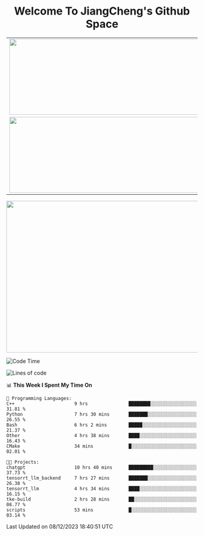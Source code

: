 <h1 align="center">Welcome To JiangCheng's Github Space</h1>

<table align="center" frame="void" rules="none" >
  <tr>
    <td>
      <div align="center"> <img height="200px" width="500px"  src="https://github-readme-stats.vercel.app/api?username=thisjiang&hide_title=true&hide_border=true&layout=compact&show_icons=trueline_height=21&text_color=000&icon_color=000&bg_color=0,ea6161,ffc64d,fffc4d,52fa5a&theme=graywhite" /> </div>
    </td>
    <td>
      <div align="center"> <img height="200px" width="500px" src="https://github-readme-stats.vercel.app/api/top-langs/?username=thisjiang&hide_title=true&hide_border=true&layout=compact&langs_count=6&text_color=000&icon_color=fff&bg_color=0,52fa5a,4dfcff,c64dff&theme=graywhite" /> </div>
    </td>
  </tr>
  <tr>
    <td>
      <div align="center"> <img height="200px" width="500px" src="https://github-readme-streak-stats.herokuapp.com/?user=thisjiang&hide_title=true&hide_border=true&layout=compact&langs_count=6" /> </div>
    </td>
    <td>
      <div align="center"> 
      <a href="https://github.com/" target="_blank"><img style="margin: 10px" src="https://profilinator.rishav.dev/skills-assets/git-scm-icon.svg" alt="Git" height="50" /></a>  
      <a href="https://www.linux.org/" target="_blank"><img style="margin: 10px" src="https://profilinator.rishav.dev/skills-assets/linux-original.svg" alt="Linux" height="50" /></a>  
      <a href="https://www.gnu.org/software/bash/" target="_blank"><img style="margin: 10px" src="https://profilinator.rishav.dev/skills-assets/gnu_bash-icon.svg" alt="Bash" height="50" /></a>  
      </div>
    </td>
  </tr>
</table>

<div align="center"> <img height="400px" width="1000px" src="https://github-readme-activity-graph.cyclic.app/graph?username=thisjiang&theme=react&hide_title=true&hide_border=true&layout=compact&langs_count=6" /> </div></td>

<!--START_SECTION:waka-->
![Code Time](http://img.shields.io/badge/Code%20Time-594%20hrs%2044%20mins-blue)

![Lines of code](https://img.shields.io/badge/From%20Hello%20World%20I%27ve%20Written-444.5%20thousand%20lines%20of%20code-blue)

📊 **This Week I Spent My Time On** 

```text
💬 Programming Languages: 
C++                      9 hrs               ████████░░░░░░░░░░░░░░░░░   31.81 % 
Python                   7 hrs 30 mins       ███████░░░░░░░░░░░░░░░░░░   26.55 % 
Bash                     6 hrs 2 mins        █████░░░░░░░░░░░░░░░░░░░░   21.37 % 
Other                    4 hrs 38 mins       ████░░░░░░░░░░░░░░░░░░░░░   16.43 % 
CMake                    34 mins             █░░░░░░░░░░░░░░░░░░░░░░░░   02.01 % 

🐱‍💻 Projects: 
chatgpt                  10 hrs 40 mins      █████████░░░░░░░░░░░░░░░░   37.73 % 
tensorrt_llm_backend     7 hrs 27 mins       ███████░░░░░░░░░░░░░░░░░░   26.38 % 
tensorrt_llm             4 hrs 34 mins       ████░░░░░░░░░░░░░░░░░░░░░   16.15 % 
tke-build                2 hrs 28 mins       ██░░░░░░░░░░░░░░░░░░░░░░░   08.77 % 
scripts                  53 mins             █░░░░░░░░░░░░░░░░░░░░░░░░   03.14 % 
```


 Last Updated on 08/12/2023 18:40:51 UTC
<!--END_SECTION:waka-->
